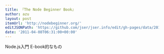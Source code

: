 ```yaml
---
title: 『The Node Beginner Book』
author: azu
layout: post
itemUrl: 'http://nodebeginner.org/'
editJSONPath: 'https://github.com/jser/jser.info/edit/gh-pages/data/2011/04/index.json'
date: '2011-04-08T06:31:00+00:00'
---
```

Node.js入門 E-book的なもの
